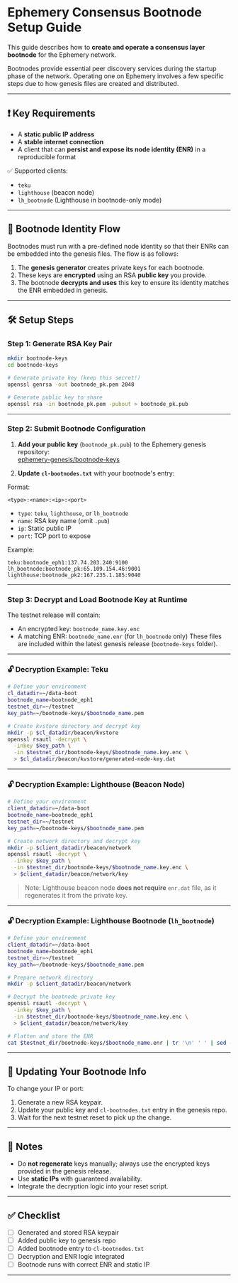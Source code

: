# Ephemery Consensus Bootnode Setup Guide

This guide describes how to **create and operate a consensus layer bootnode** for the Ephemery network.

Bootnodes provide essential peer discovery services during the startup phase of the network. Operating one on Ephemery involves a few specific steps due to how genesis files are created and distributed.

---

## ❗ Key Requirements

- A **static public IP address**
- A **stable internet connection**
- A client that can **persist and expose its node identity (ENR)** in a reproducible format

✅ Supported clients:
- `teku`
- `lighthouse` (beacon node)
- `lh_bootnode` (Lighthouse in bootnode-only mode)

---

## 🔐 Bootnode Identity Flow

Bootnodes must run with a pre-defined node identity so that their ENRs can be embedded into the genesis files. The flow is as follows:

1. The **genesis generator** creates private keys for each bootnode.
2. These keys are **encrypted** using an RSA **public key** you provide.
3. The bootnode **decrypts and uses** this key to ensure its identity matches the ENR embedded in genesis.

---

## 🛠 Setup Steps

### Step 1: Generate RSA Key Pair

```sh
mkdir bootnode-keys
cd bootnode-keys

# Generate private key (keep this secret!)
openssl genrsa -out bootnode_pk.pem 2048

# Generate public key to share
openssl rsa -in bootnode_pk.pem -pubout > bootnode_pk.pub
```

---

### Step 2: Submit Bootnode Configuration

1. **Add your public key** (`bootnode_pk.pub`) to the Ephemery genesis repository:  
   [ephemery-genesis/bootnode-keys](https://github.com/ephemery-testnet/ephemery-genesis/tree/master/bootnode-keys)

2. **Update `cl-bootnodes.txt`** with your bootnode's entry:

Format:
```text
<type>:<name>:<ip>:<port>
```

- `type`: `teku`, `lighthouse`, or `lh_bootnode`
- `name`: RSA key name (omit `.pub`)
- `ip`: Static public IP
- `port`: TCP port to expose

Example:
```text
teku:bootnode_eph1:137.74.203.240:9100
lh_bootnode:bootnode_pk:65.109.154.46:9001
lighthouse:bootnode_pk2:167.235.1.185:9040
```

---

### Step 3: Decrypt and Load Bootnode Key at Runtime

The testnet release will contain:
- An encrypted key: `bootnode_name.key.enc`
- A matching ENR: `bootnode_name.enr` (for `lh_bootnode` only)
These files are included within the latest genesis release (`bootnode-keys` folder).

---

### 🔓 Decryption Example: Teku

```sh
# Define your environment
cl_datadir=~/data-boot
bootnode_name=bootnode_eph1
testnet_dir=~/testnet
key_path=~/bootnode-keys/$bootnode_name.pem

# Create kvstore directory and decrypt key
mkdir -p $cl_datadir/beacon/kvstore
openssl rsautl -decrypt \
  -inkey $key_path \
  -in $testnet_dir/bootnode-keys/$bootnode_name.key.enc \
  > $cl_datadir/beacon/kvstore/generated-node-key.dat
```

---

### 🔓 Decryption Example: Lighthouse (Beacon Node)

```sh
# Define your environment
client_datadir=~/data-boot
bootnode_name=bootnode_eph1
testnet_dir=~/testnet
key_path=~/bootnode-keys/$bootnode_name.pem

# Create network directory and decrypt key
mkdir -p $client_datadir/beacon/network
openssl rsautl -decrypt \
  -inkey $key_path \
  -in $testnet_dir/bootnode-keys/$bootnode_name.key.enc \
  > $client_datadir/beacon/network/key
```

> Note: Lighthouse beacon node **does not require** `enr.dat` file, as it regenerates it from the private key.

---

### 🔓 Decryption Example: Lighthouse Bootnode (`lh_bootnode`)

```sh
# Define your environment
client_datadir=~/data-boot
bootnode_name=bootnode_eph1
testnet_dir=~/testnet
key_path=~/bootnode-keys/$bootnode_name.pem

# Prepare network directory
mkdir -p $client_datadir/beacon/network

# Decrypt the bootnode private key
openssl rsautl -decrypt \
  -inkey $key_path \
  -in $testnet_dir/bootnode-keys/$bootnode_name.key.enc \
  > $client_datadir/beacon/network/key

# Flatten and store the ENR
cat $testnet_dir/bootnode-keys/$bootnode_name.enr | tr '\n' ' ' | sed -e 's/ //g' > $client_datadir/beacon/network/enr.dat
```

---

## 🔄 Updating Your Bootnode Info

To change your IP or port:
1. Generate a new RSA keypair.
2. Update your public key and `cl-bootnodes.txt` entry in the genesis repo.
3. Wait for the next testnet reset to pick up the change.

---

## 📝 Notes

- Do **not regenerate** keys manually; always use the encrypted keys provided in the genesis release.
- Use **static IPs** with guaranteed availability.
- Integrate the decryption logic into your reset script.

---

## ✅ Checklist

- [ ] Generated and stored RSA keypair
- [ ] Added public key to genesis repo
- [ ] Added bootnode entry to `cl-bootnodes.txt`
- [ ] Decryption and ENR logic integrated
- [ ] Bootnode runs with correct ENR and static IP

---